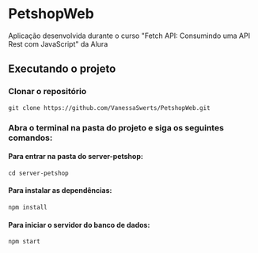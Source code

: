 # PetshopWeb
Aplicação desenvolvida durante o curso "Fetch API: Consumindo uma API Rest com JavaScript" da Alura

## Executando o projeto

### Clonar o repositório
```
git clone https://github.com/VanessaSwerts/PetshopWeb.git
```
### Abra o terminal na pasta do projeto e siga os seguintes comandos:

#### Para entrar na pasta do server-petshop:
```
cd server-petshop
```
#### Para instalar as dependências:
```
npm install
 ```
#### Para iniciar o servidor do banco de dados:
```
npm start
```


 

